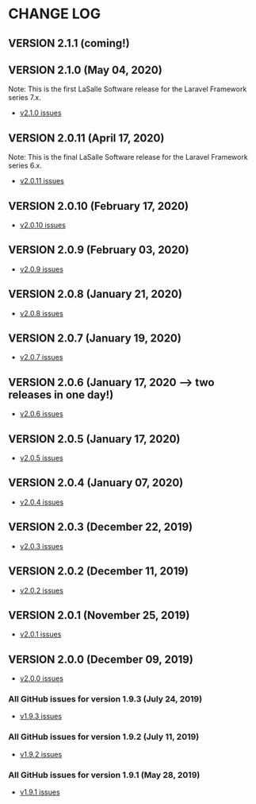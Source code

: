 # CHANGE LOG

## VERSION 2.1.1 (coming!)

## VERSION 2.1.0 (May 04, 2020)
Note: This is the first LaSalle Software release for the Laravel Framework series 7.x.
* [v2.1.0 issues](https://github.com/LaSalleSoftware/lsv2-library-pkg/milestone/15?closed=1)

## VERSION 2.0.11 (April 17, 2020)
Note: This is the final LaSalle Software release for the Laravel Framework series 6.x.
* [v2.0.11 issues](https://github.com/LaSalleSoftware/lsv2-library-pkg/milestone/15?closed=1)

## VERSION 2.0.10 (February 17, 2020)
* [v2.0.10 issues](https://github.com/LaSalleSoftware/lsv2-library-pkg/milestone/14?closed=1)

## VERSION 2.0.9 (February 03, 2020)
* [v2.0.9 issues](https://github.com/LaSalleSoftware/lsv2-library-pkg/milestone/13?closed=1)

## VERSION 2.0.8 (January 21, 2020)
* [v2.0.8 issues](https://github.com/LaSalleSoftware/lsv2-library-pkg/milestone/12?closed=1)

## VERSION 2.0.7 (January 19, 2020)
* [v2.0.7 issues](https://github.com/LaSalleSoftware/lsv2-library-pkg/milestone/11?closed=1)

## VERSION 2.0.6 (January 17, 2020 --> two releases in one day!)
* [v2.0.6 issues](https://github.com/LaSalleSoftware/lsv2-library-pkg/milestone/10?closed=1)

## VERSION 2.0.5 (January 17, 2020)
* [v2.0.5 issues](https://github.com/LaSalleSoftware/lsv2-library-pkg/milestone/9?closed=1)

## VERSION 2.0.4 (January 07, 2020)
* [v2.0.4 issues](https://github.com/LaSalleSoftware/lsv2-library-pkg/milestone/8?closed=1)

## VERSION 2.0.3 (December 22, 2019)
* [v2.0.3 issues](https://github.com/LaSalleSoftware/lsv2-library-pkg/milestone/7?closed=1)

## VERSION 2.0.2 (December 11, 2019)
* [v2.0.2 issues](https://github.com/LaSalleSoftware/lsv2-library-pkg/milestone/6?closed=1)

## VERSION 2.0.1 (November 25, 2019)
* [v2.0.1 issues](https://github.com/LaSalleSoftware/lsv2-library-pkg/milestone/5?closed=1)

## VERSION 2.0.0 (December 09, 2019)
* [v2.0.0 issues](https://github.com/LaSalleSoftware/lsv2-library-pkg/milestone/4?closed=1)

### All GitHub issues for version 1.9.3 (July 24, 2019)
* [v1.9.3 issues](https://github.com/LaSalleSoftware/lsv2-library-pkg/milestone/3?closed=1)

### All GitHub issues for version 1.9.2 (July 11, 2019)
* [v1.9.2 issues](https://github.com/LaSalleSoftware/lsv2-library-pkg/milestone/2?closed=1)


### All GitHub issues for version 1.9.1 (May 28, 2019)
* [v1.9.1 issues](https://github.com/LaSalleSoftware/lsv2-library-pkg/milestone/1?closed=1)
